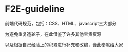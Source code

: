 # F2E-guideline
前端代码规范，包括：CSS、HTML、javascript三大部分

为避免重复造轮子，在此借鉴了许多其他宝贵资源

以及根据自己经验上的积累进行补充和改编，谨此奉献给大家
